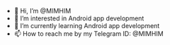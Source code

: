 - 👋 Hi, I’m @MIMHIM
- 👀 I’m interested in Android app development
- 🌱 I’m currently learning Android app development
- 📫 How to reach me by my Telegram ID: @MIMHIM

<!---
MIMHIM/MIMHIM is a ✨ special ✨ repository because its `README.md` (this file) appears on your GitHub profile.
You can click the Preview link to take a look at your changes.
--->
